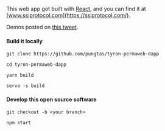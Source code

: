 This web app got built with [React](https://reactjs.org/), and you can find it at [www.ssiprotocol.com](https://ssiprotocol.com/).

Demos posted on [this tweet](https://twitter.com/ssiprotocol/status/1382348179149053955).

#### Build it locally

```
git clone https://github.com/pungtas/tyron-permaweb-dapp
```

```
cd tyron-permaweb-dapp
```

```
yarn build
```

```
serve -s build
```

#### Develop this open source software

```
git checkout -b <your branch>
```

```
npm start
```
